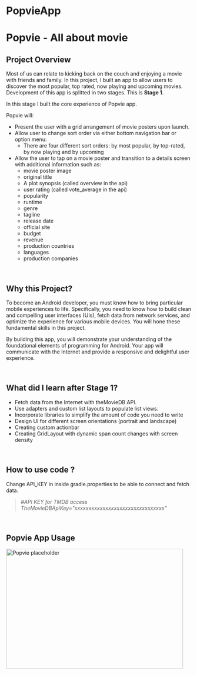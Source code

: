 # PopvieApp
<h1>Popvie - All about movie</h1>

<h2 id="project-overview">Project Overview</h2>
<p>Most of us can relate to kicking back on the couch and enjoying a movie with friends and family. In this project, I built an app to allow users to discover the most popular, top rated, now playing and upcoming movies. Development of this app is splitted in two stages. This is <strong>Stage 1</strong>.</p>
<p>In this stage I built the core experience of Popvie app.</p>
<p>Popvie will:</p>
<ul>
<li>Present the user with a grid arrangement of movie posters upon launch.</li>
<li>Allow user to change sort order via either bottom navigation bar or option menu:
<ul>
<li>There are four different sort orders: by most popular, by top-rated, by now playing and by upcoming</li>
</ul>
</li>
<li>Allow the user to tap on a movie poster and transition to a details screen with additional information such as:<br />
<ul>
<li>movie poster image</li>
<li>original title</li>
<li>A plot synopsis (called overview in the api)</li>
<li>user rating (called vote_average in the api)</li>
<li>popularity</li>
<li>runtime</li>
<li>genre</li>
<li>tagline</li>
<li>release date</li>
<li>official site</li>
<li>budget</li>
<li>revenue</li>
<li>production countries</li>
<li>languages</li>
<li>production companies</li>
</ul>
</li>
</ul>
<p>&nbsp;</p>
<h2 id="why-this-project-">Why this Project?</h2>
<p>To become an Android developer, you must know how to bring particular mobile experiences to life. Specifically, you need to know how to build clean and compelling user interfaces (UIs), fetch data from network services, and optimize the experience for various mobile devices. You will hone these fundamental skills in this project.</p>
<p>By building this app, you will demonstrate your understanding of the foundational elements of programming for Android. Your app will communicate with the Internet and provide a responsive and delightful user experience.</p>
<p>&nbsp;</p>
<h2 id="what-will-i-learn-after-stage-1-">What did I learn after Stage 1?</h2>
<ul>
<li>Fetch data from the Internet with theMovieDB API.</li>
<li>Use adapters and custom list layouts to populate list views.</li>
<li>Incorporate libraries to simplify the amount of code you need to write</li>
<li>Design UI for different screen orientations (portrait and landscape)</li>
<li>Creating custom actionbar</li>
<li>Creating GridLayout with dynamic span count changes with screen density</li>
</ul>
<p>&nbsp;</p>
<h2>How to use code ?</h2>
<p>Change API_KEY in inside gradle.properties to be able to connect and fetch data.</p>
<blockquote>
<p><em>#API KEY for TMDB access TheMovieDBApiKey="xxxxxxxxxxxxxxxxxxxxxxxxxxxxxxxx"</em></p>
</blockquote>
<p>&nbsp;</p>
<h2 id="project-overview">Popvie App Usage</h2>
<p><img src="http://www.germandrive.com/wp-content/uploads/2017/05/placeholder.gif" alt="Popvie placeholder" width="481" height="325" /></p>


